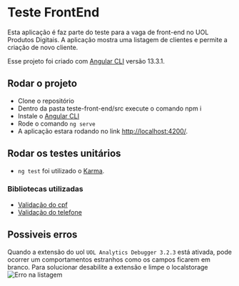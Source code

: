 # Teste FrontEnd
Esta aplicação é faz parte do teste para a vaga de front-end no UOL Produtos Digitais. A aplicação mostra uma listagem de clientes e permite a criação de novo cliente.

Esse projeto foi criado com [Angular CLI](https://github.com/angular/angular-cli) versão 13.3.1.

## Rodar o projeto
- Clone o repositório
- Dentro da pasta teste-front-end/src execute o comando npm i
- Instale o [Angular CLI](https://github.com/angular/angular-cli)
- Rode o comando `ng serve`
- A aplicação estara rodando no link [http://localhost:4200/](https://karma-runner.github.io).

## Rodar os testes unitários
- `ng test` foi utilizado o [Karma](https://karma-runner.github.io).

### Bibliotecas utilizadas
- [ Validação do cpf](https://github.com/tiagoporto/gerador-validador-cpf)
- [ Validação do telefone](https://www.npmjs.com/package/validar-telefone)

## Possiveis erros
Quando a extensão do uol `UOL Analytics Debugger 3.2.3` está ativada, pode ocorrer um comportamentos estranhos como os campos ficarem em branco. Para solucionar desabilite a extensão e limpe o localstorage
![Erro na listagem](./src/assets/screenshot/erro-lista.png)
